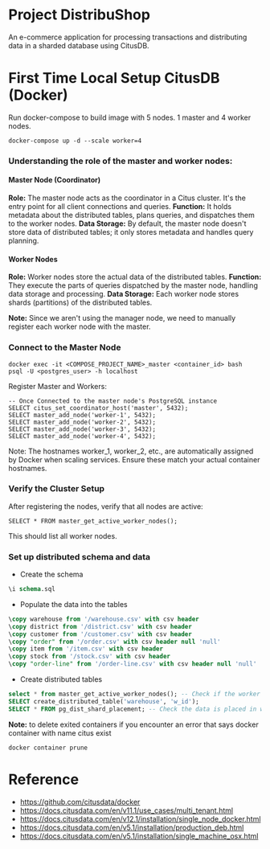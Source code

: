 # Project DistribuShop
An e-commerce application for processing transactions and distributing data in a sharded database using CitusDB.

# First Time Local Setup CitusDB (Docker)

Run docker-compose to build image with 5 nodes. 1 master and 4 worker nodes.
```
docker-compose up -d --scale worker=4
```

### Understanding the role of the master and worker nodes:
#### Master Node (Coordinator)
**Role:** The master node acts as the coordinator in a Citus cluster. It's the entry point for all client connections and queries.
**Function:** It holds metadata about the distributed tables, plans queries, and dispatches them to the worker nodes.
**Data Storage:** By default, the master node doesn't store data of distributed tables; it only stores metadata and handles query planning.

#### Worker Nodes
**Role:** Worker nodes store the actual data of the distributed tables.
**Function:** They execute the parts of queries dispatched by the master node, handling data storage and processing.
**Data Storage:** Each worker node stores shards (partitions) of the distributed tables.

**Note:** 
Since we aren't using the manager node, we need to manually register each worker node with the master.


### Connect to the Master Node
```
docker exec -it <COMPOSE_PROJECT_NAME>_master <container_id> bash
psql -U <postgres_user> -h localhost
```

Register Master and Workers:
```
-- Once Connected to the master node's PostgreSQL instance
SELECT citus_set_coordinator_host('master', 5432);
SELECT master_add_node('worker-1', 5432);
SELECT master_add_node('worker-2', 5432);
SELECT master_add_node('worker-3', 5432);
SELECT master_add_node('worker-4', 5432);
```
Note: The hostnames worker_1, worker_2, etc., are automatically assigned by Docker when scaling services. Ensure these match your actual container hostnames.

### Verify the Cluster Setup
After registering the nodes, verify that all nodes are active:
```
SELECT * FROM master_get_active_worker_nodes();
```
This should list all worker nodes.

### Set up distributed schema and data

- Create the schema
```sql
\i schema.sql
```

- Populate the data into the tables
```sql
\copy warehouse from '/warehouse.csv' with csv header
\copy district from '/district.csv' with csv header
\copy customer from '/customer.csv' with csv header
\copy "order" from '/order.csv' with csv header null 'null'
\copy item from '/item.csv' with csv header
\copy stock from '/stock.csv' with csv header
\copy "order-line" from '/order-line.csv' with csv header null 'null'
```
- Create distributed tables
```sql
select * from master_get_active_worker_nodes(); -- Check if the worker nodes are active and connected
SELECT create_distributed_table('warehouse', 'w_id');
SELECT * FROM pg_dist_shard_placement; -- Check the data is placed in which shard
```

**Note:** to delete exited containers if you encounter an error that says docker container with name citus exist
```
docker container prune
```

# Reference
- https://github.com/citusdata/docker
- https://docs.citusdata.com/en/v11.1/use_cases/multi_tenant.html
- https://docs.citusdata.com/en/v12.1/installation/single_node_docker.html
- https://docs.citusdata.com/en/v5.1/installation/production_deb.html
- https://docs.citusdata.com/en/v5.1/installation/single_machine_osx.html